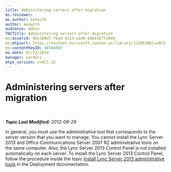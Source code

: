 ```yaml
---
title: Administering servers after migration
ms.reviewer: 
ms.author: kenwith
author: kenwith
audience: Admin
TOCTitle: Administering servers after migration
ms:assetid: 99c388d7-f6a9-4113-a140-b9be167f2049
ms:mtpsurl: https://technet.microsoft.com/en-us/library/JJ205106(v=OCS.15)
ms:contentKeyID: 48184883
ms.date: 07/23/2014
manager: serdars
mtps_version: v=OCS.15
---
```


<div data-xmlns="http://www.w3.org/1999/xhtml">

<div class="topic" data-xmlns="http://www.w3.org/1999/xhtml" data-msxsl="urn:schemas-microsoft-com:xslt" data-cs="http://msdn.microsoft.com/en-us/">

<div data-asp="http://msdn2.microsoft.com/asp">

# Administering servers after migration

</div>

<div id="mainSection">

<div id="mainBody">

<span> </span>

_**Topic Last Modified:** 2012-09-29_

In general, you must use the administrative tool that corresponds to the server version that you want to manage. You cannot install the Lync Server 2013 and Office Communications Server 2007 R2 administrative tools on the same computer. Also, the Lync Server 2013 Control Panel is not installed automatically on each server. To install the Lync Server 2013 Control Panel, follow the procedure inside the topic [Install Lync Server 2013 administrative tools](lync-server-2013-install-lync-server-administrative-tools.md) in the Deployment documentation.

</div>

<span> </span>

</div>

</div>

</div>

